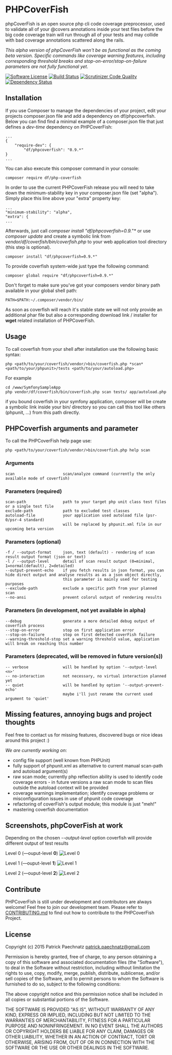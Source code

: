 # PHPCoverFish

phpCoverFish is an open source php cli code coverage preprocessor, used to validate all of your @covers annotations inside your test files before the big code coverage train will run through all of your tests and may collide with bad coverage annotations scattered along the rails.

*This alpha version of phpCoverFish won't be as functional as the coming beta version. Specific commands like coverage warning features, including corresponding threshold breaks and stop-on-error/stop-on-failure parameters are not fully functional yet.*

[![Software License](https://img.shields.io/badge/license-MIT-brightgreen.svg)](LICENSE)
[![Build Status](https://travis-ci.org/dunkelfrosch/phpcoverfish.svg?branch=master)](https://travis-ci.org/dunkelfrosch/phpcoverfish)
[![Scrutinizer Code Quality](https://scrutinizer-ci.com/g/dunkelfrosch/phpcoverfish/badges/quality-score.png?b=master)](https://scrutinizer-ci.com/g/dunkelfrosch/phpcoverfish/?branch=master)
[![Dependency Status](https://gemnasium.com/dunkelfrosch/phpcoverfish.svg)](https://gemnasium.com/dunkelfrosch/phpcoverfish)

## Installation

If you use Composer to manage the dependencies of your project, edit your projects composer.json file and add a dependency on df/phpcoverfish.
Below you can find find a minimal example of a composer.json file that just defines a *dev-time* dependency on PHPCoverFish:

    ...
    {
        "require-dev": {
            "df/phpcoverfish": "0.9.*"
    }
    ...
 
You can also execute this composer command in your console:

    composer require df/php-coverfish

In order to use the current PHPCoverFish release you will need to take down the minimum-stability key in your composer.json file (set "alpha"). Simply place this line above your "extra" property key:

    ...
    "minimum-stability": "alpha",
    "extra": {
    ...

Afterwards, just call *composer install "df/phpcoverfish=0.9.*"* or use *composer update* and create a symbolic link from *vendor/df/coverfish/bin/coverfish.php* to your web application tool directory (this step is optional).

    composer install "df/phpcoverfish=0.9.*"

To provide coverfish system-wide just type the following command:

    composer global require "df/phpcoverfish=0.9.*"

Don't forget to make sure you've got your composers vendor binary path available in your global shell path:

    PATH=$PATH:~/.composer/vendor/bin/

As soon as coverfish will reach it's stable state we will not only provide an additional phar file but also a corresponding download link / installer for **wget** related installation of PHPCoverFish.


## Usage

To call coverfish from your shell after installation use the following basic syntax:

    php <path/to/your/coverfish/vendor/>bin/coverfish.php *scan* <path/to/your/phpunit>/tests <path/to/your/autoload.php>

For example

    cd /www/SymfonySampleApp
    php vendor/df/coverfish/bin/coverfish.php scan tests/ app/autoload.php

if you bound coverfish in your symfony application, composer will be create a symbolic link inside your bin/ directory 
so you can call this tool like others (phpunit, ...) from this path directly.


## PHPCoverfish arguments and parameter

To call the PHPCoverFish help page use:

    php <path/to/your/coverfish/vendor/>bin/coverfish.php help scan

### Arguments

    scan                     scan/analyze command (currently the only available mode of coverfish)

### Parameters (required)

    scan-path                path to your target php unit class test files or a single test file
    exclude-path             path to excluded test classes 
    autoload-file            your application used autoload file (psr-0/psr-4 standard)
                             will be replaced by phpunit.xml file in our upcoming beta version

### Parameters (optional)

    -f / --output-format     json, text (default) - rendering of scan result output format (json or text)
    -l / --output-level      detail of scan result output (0=minimal, 1=normal(default), 2=detailed)
    --output-prevent-echo    if you fetch results in json format, you can hide direct output and analyse results as as a json object directly,
                             this parameter is mainly used for testing purposes
    --exclude-path           exclude a specific path from your planned scan
    --no-ansi                prevent colorul output of rendering results
    
### Parameters (in development, not yet available in alpha)    
    
    --debug                  generate a more detailed debug output of coverfish process
    --stop-on-error          stop on first application error
    --stop-on-failure        stop on first detected coverFish failure 
    --warning-threshold-stop set a warning threshold value, application will break on reaching this number

### Parameters (deprecated, will be removed in future version(s))

    -- verbose               will be handled by option '--output-level <n>'
    -- no-interaction        not necessary, no virtual interaction planned yet
    -- quiet                 will be handled by option '--output-prevent-echo'
                             maybe i'll just rename the current used argument to 'quiet'

## Missing features, annoying bugs and project thoughts

Feel free to contact us for missing features, discovered bugs or nice ideas
around this project :)

*We are currently working on*: 

- config file support (well known from PHPUnit)
- fully support of phpunit.xml as alternative to current manual scan-path and autoload argument(s)
- raw scan mode;  currently php reflection ability is used to identify code coverage errors - in future versions a raw scan mode to scan files outside the autoload context will be provided 
- coverage warnings implementation; identify coverage problems or misconfiguration issues in use of phpunit code coverage
- refactoring of coverFish's output module; this module is just "meh!"
- mastering coverfish documentation


## Screenshots, phpCoverFish at work

Depending on the chosen *--output-level* option coverfish will provide different output of test results

Level 0 (—ouput-level **0**)
![Level 0](https://dl.dropbox.com/s/7b6nptkbyiowrx4/ss-output-level-0.png)

Level 1 (—ouput-level **1**)
![Level 1](https://dl.dropbox.com/s/xk43g0gu1ccqtlw/ss-output-level-1.png)

Level 2 (—ouput-level **2**)
![Level 2](https://dl.dropbox.com/s/voyqmf5g9q42ana/ss-output-level-2.png)


## Contribute

PHPCoverFish is still under development and contributors are always welcome!
Feel free to join our development team. Please refer to [CONTRIBUTING.md](https://github.com/dunkelfrosch/phpcoverfish/blob/master/CONTRIBUTING.md) to find out how to contribute to the PHPCoverFish Project.


## License

Copyright (c) 2015 Patrick Paechnatz <patrick.paechnatz@gmail.com>
                                                                           
Permission is hereby granted,  free of charge,  to any  person obtaining a 
copy of this software and associated documentation files (the "Software"),
to deal in the Software without restriction,  including without limitation
the rights to use,  copy, modify, merge, publish,  distribute, sublicense,
and/or sell copies  of the  Software,  and to permit  persons to whom  the
Software is furnished to do so, subject to the following conditions:       
                                                                           
The above copyright notice and this permission notice shall be included in 
all copies or substantial portions of the Software.
                                                                           
THE SOFTWARE IS PROVIDED "AS IS", WITHOUT WARRANTY OF ANY KIND, EXPRESS OR IMPLIED, INCLUDING  BUT NOT  LIMITED TO THE WARRANTIES OF MERCHANTABILITY, FITNESS FOR A PARTICULAR  PURPOSE AND  NONINFRINGEMENT.  IN NO EVENT SHALL THE AUTHORS OR COPYRIGHT HOLDERS BE LIABLE FOR ANY CLAIM, DAMAGES OR OTHER LIABILITY,  WHETHER IN AN ACTION OF CONTRACT,  TORT OR OTHERWISE,  ARISING
FROM,  OUT OF  OR IN CONNECTION  WITH THE  SOFTWARE  OR THE  USE OR  OTHER DEALINGS IN THE SOFTWARE.